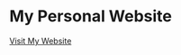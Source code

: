 # My Personal Website

<a href="https://mrrobot458.github.io/Rivas_Emmanuel_ttp_static/" target="_blank">Visit My Website</a>
